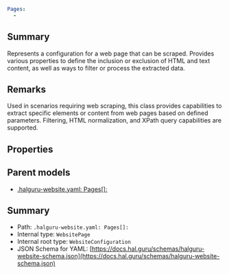 <!--
title: Pages[]
version: 1.40.1-beta.2
generated: true
date: 2025-04-28
node: This file is generated by the command-line program: `halguru manual -c -m`
-->


```yaml
Pages:
  -
```

## Summary

Represents a configuration for a web page that can be scraped. Provides various properties to define the inclusion or exclusion of HTML and text content, as well as ways to filter or process the extracted data.

## Remarks

Used in scenarios requiring web scraping, this class provides capabilities to extract specific elements or content from web pages based on defined parameters. Filtering, HTML normalization, and XPath query capabilities are supported.

## Properties


## Parent models

* [.halguru-website.yaml: Pages[]:]((website)-pages-list.md)
## Summary

* Path: `.halguru-website.yaml: Pages[]:`
* Internal type: `WebsitePage`
* Internal root type: `WebsiteConfiguration`
* JSON Schema for YAML: [https://docs.hal.guru/schemas/halguru-website-schema.json](https://docs.hal.guru/schemas/halguru-website-schema.json)
